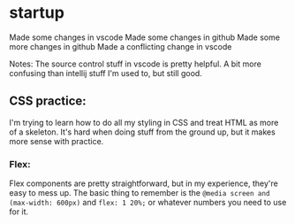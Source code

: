 # startup
Made some changes in vscode
Made some changes in github
Made some more changes in github
Made a conflicting change in vscode

Notes:
The source control stuff in vscode is pretty helpful. A bit more confusing than intellij stuff I'm used to, but still good.

## CSS practice:
I'm trying to learn how to do all my styling in CSS and treat HTML as more of a skeleton. It's hard when doing stuff from the ground up, but it makes more sense with practice.

### Flex:
Flex components are pretty straightforward, but in my experience, they're easy to mess up. The basic thing to remember is the `@media screen and (max-width: 600px)` and `flex: 1 20%;` or whatever numbers you need to use for it.
